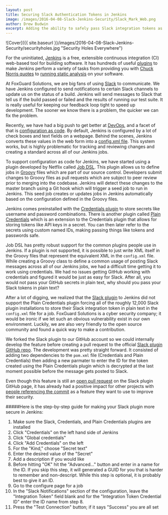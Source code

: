 ```yaml
---
layout: post
title: Securing Slack Authentication Tokens in Jenkins
image: /images/2016-04-08-Slack-Jenkins-Security/Slack_Mark_Web.png
author: Drew Budwin
excerpt: Adding the ability to safely pass Slack integration tokens as a secret to the Slack plugin for Jenkins.
---
```


![Cover]({{ site.baseurl }}/images/2016-04-08-Slack-Jenkins-Security/securityholes.jpg "Security Holes Everywhere")

For the uninitiated, [Jenkins](https://jenkins.io/index.html "Jenkins") is a free, extensible continuous integration (CI) web-based tool for building software.  It has hundreds of useful [plugins](https://wiki.jenkins-ci.org/display/JENKINS/Plugins "plugins") to make Jenkins perform a variety of tasks from providing you with [Chuck Norris quotes](https://wiki.jenkins-ci.org/display/JENKINS/ChuckNorris+Plugin "Chuck Norris quotes") to [running static analysis](https://wiki.jenkins-ci.org/display/JENKINS/Cppcheck+Plugin "running static analysis") on your software.

At FoxGuard Solutions, we are big fans of using [Slack](https://slack.com/ "Slack") to communicate.  We have Jenkins configured to send notifications to certain Slack channels to update us on the status of a build.  Jenkins will send messages to Slack that tell us if the build passed or failed and the results of running our test suite.  It is really useful for keeping our feedback loop tight to speed up development.  The sooner we know there is a problem, the quicker we can fix the problem.

Recently, we have had a big push to get better at [DevOps](https://en.wikipedia.org/wiki/DevOps "DevOps"), and a facet of that is [configuration as code](https://en.wikipedia.org/wiki/Infrastructure_as_Code "configuration as code").  By default, Jenkins is configured by a lot of check boxes and text fields on a webpage.  Behind the scenes, Jenkins converts these values in the web form into a [config.xml file](https://greasyfork.org/en/scripts/18092-jenkins-config-xml-file-viewer "config.xml file").  This system works, but is highly problematic for tracking and reviewing changes and creating a standard across all of our Jenkins jobs.

To support configuration as code for Jenkins, we have started using a plugin developed by Netflix called [Job DSL](https://github.com/jenkinsci/job-dsl-plugin "Job DSL").  This plugin allows us to define jobs in [Groovy](http://groovy-lang.org/learn.html "Groovy") files which are part of our source control.  Developers submit changes to Groovy files as pull requests which are subject to peer review prior to merging into the codebase.  Jenkins will detect these changes to the master branch using a Git hook which will trigger a seed job to run in Jenkins.  This seed job creates or updates jobs in Jenkins automatically based on the configuration defined in the Groovy files.

Jenkins comes preinstalled with the [Credentials plugin](https://wiki.jenkins-ci.org/display/JENKINS/Credentials+Plugin "Credentials plugin") to store secrets like username and password combinations.  There is another plugin called [Plain Credentials](https://wiki.jenkins-ci.org/display/JENKINS/Plain+Credentials+Plugin "Plain Credentials") which is an extension to the Credentials plugin that allows for storing tokens like API keys in a secret.  You can then later refer to the secrets using custom named IDs, making passing things like tokens and passwords safe.

Job DSL has pretty robust support for the common plugins people use in Jenkins.  If a plugin is not supported, it is possible to just write XML itself in the Groovy files that represent the equivalent XML in the `config.xml` file.  While creating a Groovy class to define a common usage of posting Slack messages across all of our Jenkins jobs, we had a difficult time getting it to work using credentials.  We had no issues getting GitHub working with credentials and figured it would be just as easy for Slack.  After all, you would not pass your GitHub secrets in plain text, why should you pass your Slack tokens in plain text?

After a lot of digging, we realized that the [Slack plugin](https://wiki.jenkins-ci.org/display/JENKINS/Slack+Plugin "Slack plugin") to Jenkins did not support the Plain Credentials plugin forcing all of the roughly 12,000 Slack plugin installations to store their Slack integration token in plain text in the `config.xml` file for a job.  FoxGuard Solutions is a cyber security company; it would be ironic if we let such an obvious vulnerability exist in our own environment.  Luckily, we are also very friendly to the open source community and found a quick way to make a contribution.

We forked the Slack plugin to our GitHub account so we could internally develop the feature before creating a pull request to the official [Slack plugin GitHub repo](https://github.com/jenkinsci/slack-plugin "Slack plugin GitHub repo").  The development was pretty straight forward.  It consisted of adding two dependencies to the `pom.xml` file (Credentials and Plain Credentials) then adding a new parmater to enter the ID for the token created using the Plain Credentials plugin which is decrypted at the last moment possible before the message gets posted to Slack.

Even though this feature is still an [open pull request](https://github.com/jenkinsci/slack-plugin/pull/208 "open pull request") on the Slack plugin GitHub page, it has already had a positive impact for other projects with [people referencing the commit](https://github.com/deis/jenkins-jobs/pull/27 "people referencing the commit") as a feature they want to use to improve their security.

#####Here is the step-by-step guide for making your Slack plugin more secure in Jenkins:
1. Make sure the Slack, Credentials, and Plain Credentials plugins are installed
2. Click "Credentials" on the left hand side of Jenkins
3. Click "Global credentials"
4. Click "Add Credentials" on the left
5. For the "Kind," choose "Secret text"
6. Enter the desired value of the "Secret"
7. Add a description if you would like
8. Before hitting "OK" hit the "Advanced..." button and enter in a name for the ID.  If you skip this step, it will generated a GUID for you that is harder to remember and non-descript.  While this step is optional, it is probably best to give it an ID.
9. Go to the configure page for a job
10. In the "Slack Notifications" section of the configuration, leave the "Integration Token" field blank and for the "Integration Token Credential ID" enter the ID name from step 8.
11. Press the "Test Connection" button; if it says "Success" you are all set
